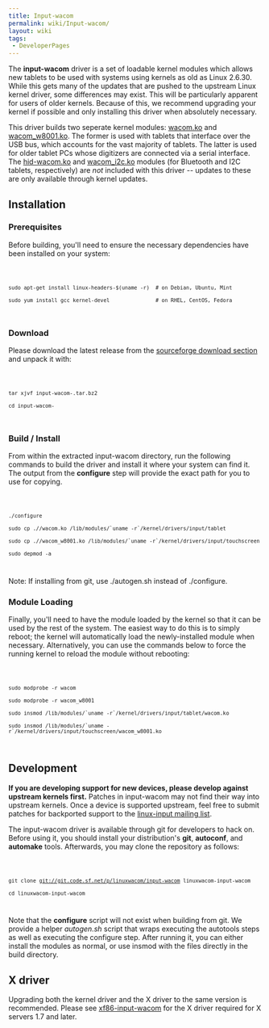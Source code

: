 ```yaml
---
title: Input-wacom
permalink: wiki/Input-wacom/
layout: wiki
tags:
 - DeveloperPages
---
```


The **input-wacom** driver is a set of loadable kernel modules which
allows new tablets to be used with systems using kernels as old as Linux
2.6.30. While this gets many of the updates that are pushed to the
upstream Linux kernel driver, some differences may exist. This will be
particularly apparent for users of older kernels. Because of this, we
recommend upgrading your kernel if possible and only installing this
driver when absolutely necessary.

This driver builds two seperate kernel modules:
[wacom.ko](wacom.ko "wikilink") and
[wacom\_w8001.ko](wacom_w8001.ko "wikilink"). The former is used with
tablets that interface over the USB bus, which accounts for the vast
majority of tablets. The latter is used for older tablet PCs whose
digitizers are connected via a serial interface. The
[hid-wacom.ko](hid-wacom.ko "wikilink") and
[wacom\_i2c.ko](wacom_i2c.ko "wikilink") modules (for Bluetooth and I2C
tablets, respectively) are *not* included with this driver -- updates to
these are only available through kernel updates.

Installation
------------

### Prerequisites

Before building, you'll need to ensure the necessary dependencies have
been installed on your system:

<code>

`sudo apt-get install linux-headers-$(uname -r)  # on Debian, Ubuntu, Mint`  
`sudo yum install gcc kernel-devel               # on RHEL, CentOS, Fedora`

</code>

### Download

Please download the latest release from the [sourceforge download
section](https://sourceforge.net/projects/linuxwacom/files/xf86-input-wacom/input-wacom/)
and unpack it with:

<code>

`tar xjvf input-wacom-`<version number>`.tar.bz2`  
`cd input-wacom-`<version number>

</code>

### Build / Install

From within the extracted input-wacom directory, run the following
commands to build the driver and install it where your system can find
it. The output from the **configure** step will provide the exact path
for you to use for copying.

<code>

`./configure`  
`sudo cp ./`<kernel version>`` /wacom.ko /lib/modules/`uname -r`/kernel/drivers/input/tablet ``  
`sudo cp ./`<kernel version>`` /wacom_w8001.ko /lib/modules/`uname -r`/kernel/drivers/input/touchscreen ``  
`sudo depmod -a`

</code>

Note: If installing from git, use ./autogen.sh instead of ./configure.

### Module Loading

Finally, you'll need to have the module loaded by the kernel so that it
can be used by the rest of the system. The easiest way to do this is to
simply reboot; the kernel will automatically load the newly-installed
module when necessary. Alternatively, you can use the commands below to
force the running kernel to reload the module without rebooting:

<code>

`sudo modprobe -r wacom`  
`sudo modprobe -r wacom_w8001`  
`` sudo insmod /lib/modules/`uname -r`/kernel/drivers/input/tablet/wacom.ko ``  
`` sudo insmod /lib/modules/`uname -r`/kernel/drivers/input/touchscreen/wacom_w8001.ko ``

</code>

Development
-----------

**If you are developing support for new devices, please develop against
upstream kernels first.** Patches in input-wacom may not find their way
into upstream kernels. Once a device is supported upstream, feel free to
submit patches for backported support to the [linux-input mailing
list](https://patchwork.kernel.org/project/linux-input/).

The input-wacom driver is available through git for developers to hack
on. Before using it, you should install your distribution's **git**,
**autoconf**, and **automake** tools. Afterwards, you may clone the
repository as follows:

<code>

`git clone `[`git://git.code.sf.net/p/linuxwacom/input-wacom`](git://git.code.sf.net/p/linuxwacom/input-wacom)` linuxwacom-input-wacom`  
`cd linuxwacom-input-wacom`

</code>

Note that the **configure** script will not exist when building from
git. We provide a helper *autogen.sh* script that wraps executing the
autotools steps as well as executing the configure step. After running
it, you can either install the modules as normal, or use insmod with the
files directly in the build directory.

X driver
--------

Upgrading both the kernel driver and the X driver to the same version is
recommended. Please see [xf86-input-wacom](xf86-input-wacom "wikilink")
for the X driver required for X servers 1.7 and later.
